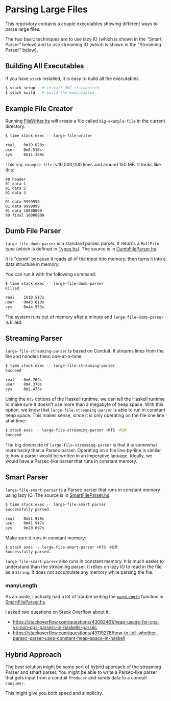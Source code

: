 
Parsing Large Files
====================

This repository contains a couple executables showing different ways to parse
large files.

The two basic techniques are to use lazy IO (which is shown in the "Smart
Parser" below) and to use streaming IO (which is shown in the "Streaming
Parser" below).

## Building All Executables

If you have `stack` installed, it is easy to build all the executables.

```sh
$ stack setup   # install GHC if required
$ stack build   # build the executables
```

## Example File Creator

Running [FileWriter.hs](app/FileWriter.hs) will create a file called
`big-example-file` in the current directory.

```sh
$ time stack exec -- large-file-writer

real    0m19.020s
user    0m8.510s
sys     0m11.360s
```

This `big-example-file` is 10,000,000 lines and around 150 MB.  It looks like
this:

```
00 header
01 data 1
01 data 2
01 data 3
...
01 data 9999998
01 data 9999999
01 data 10000000
99 final 10000000
```

## Dumb File Parser

`large-file-dumb-parser` is a standard parsec parser.  It returns a `FullFile`
type (which is defined in [Types.hs](src/Types.hs)).  The source is in
[DumbFileParser.hs](app/DumbFileParser.hs).

It is "dumb" because it reads all of the input into memory, then turns it into
a data structure in memory.

You can run it with the following command:

```sh
$ time stack exec -- large-file-dumb-parser
Killed

real    1m10.517s
user    0m43.810s
sys     0m44.553s
```

The system runs out of memory after a minute and `large-file-dumb-parser` is
killed.

## Streaming Parser

`large-file-streaming-parser` is based on Conduit.  It streams lines from the
file and handles them one-at-a-time.

```sh
$ time stack exec -- large-file-streaming-parser
Succeed

real    0m6.769s
user    0m4.370s
sys     0m2.473s
```

Using the `RTS` options of the Haskell runtime,  we can tell the Haskell
runtime to make sure it doesn't use more than a megabyte of heap space.  With
this option, we know that `large-file-streaming-parser` is able to run in
constant heap space.  This makes sense, since it is only operating on the file
one line at at time:

```sh
$ stack exec -- large-file-streaming-parser +RTS -M1M
Succeed
```

The big downside of `large-file-streaming-parser` is that it is somewhat more
hacky than a Parsec parser.  Operating on a file line-by-line is similar to how
a parser would be written in an imperative lanuage.  Ideally, we would have a
Parsec-like parser that runs in constant memory.

## Smart Parser

`large-file-smart-parser` is a Parsec parser that runs in constant memory using
lazy IO.  The source is in [SmartFileParser.hs](app/SmartFileParser.hs).

```sh
$ time stack exec -- large-file-smart-parser
Successfully parsed.

real    0m51.958s
user    0m41.947s
sys     0m20.097s
```

Make sure it runs in constant memory:

```
$ stack exec -- large-file-smart-parser +RTS -M1M
Successfully parsed.
```

`large-file-smart-parser` also runs in constant memory.  It is much easier to
understand than the streaming parser.  It relies on lazy IO to read in the file
as a `String`.  It does not accumulate any memory while parsing the file.

### manyLength

As an aside, I actually had a lot of trouble writing the [`manyLength`]()
function in [SmartFileParser.hs](app/SmartFileParser.hs).

I asked two questions on Stack Overflow about it:

- https://stackoverflow.com/questions/43092461/heap-usage-for-cps-vs-non-cps-parsers-in-haskells-parsec
- https://stackoverflow.com/questions/43119278/how-to-tell-whether-parsec-parser-uses-constant-heap-space-in-haskell

## Hybrid Approach

The best solution might be some sort of hybrid approach of the streaming Parser
and smart parser.  You might be able to write a Parsec-like parser that gets
input from a conduit `Producer` and sends data to a conduit `Consumer`.

This might give you both speed and simplicity.
